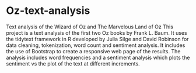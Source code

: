 # Oz-text-analysis
Text analysis of the Wizard of Oz and The Marvelous Land of Oz
This project is a text analysis of the first two Oz books by Frank L. Baum. It uses the tidytext framework in R developed by Julia Silge and David Robinson for data cleaning, tokenization, word count and sentiment analysis. It includes the use of Bootstrap to create a responsive web page of the results.
The analysis includes word frequencies and a sentiment analysis which plots the sentiment vs the plot of the text at different increments.
